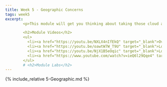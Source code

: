 ```yaml
---
title: Week 5 - Geographic Concerns
tags: week5
excerpt: 
        <p>This module will get you thinking about taking those cloud apps worldwide.</p>

        <h2>Module Videos</h2>
        <ul>
          <li><a href="https://youtu.be/NXLX4nIfEkQ" target="_blank">Overview of geographic concerns [10:18]</a></li>
          <li><a href="https://youtu.be/oawtW7W_T9U" target="_blank">Load balancing demo (1/2) [10:38]</a></li>
          <li><a href="https://youtu.be/NjX1B5eOqic" target="_blank">Load balancing demo (2/2) [10:59]</a></li>
          <li><a href="https://www.youtube.com/watch?v=ieQ6l29Qqe4" target="_blank">(Google) GCP regions and zones [1:59]</a></li>
        </ul>
        # <h2>Module Labs</h2>
---  
```


{% include_relative 5-Geographic.md %}
